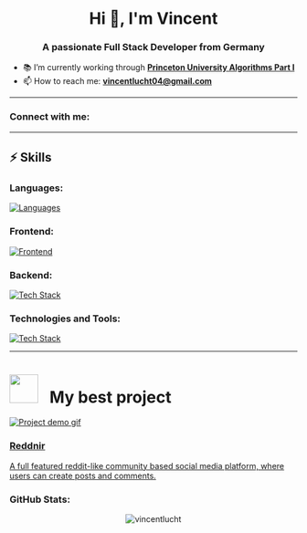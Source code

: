 <h1 align="center">Hi 👋, I'm Vincent</h1>
<h3 align="center">A passionate Full Stack Developer from Germany</h3>

- 📚 I’m currently working through **[Princeton University Algorithms Part I](https://www.coursera.org/learn/algorithms-part1/)**
- 📫 How to reach me: **vincentlucht04@gmail.com**

---

### Connect with me:
<p align="left">
  <!-- Add social media links here -->
</p>

---

## ⚡️ Skills

### Languages:

[![Languages](https://skillicons.dev/icons?i=js,ts,python,html,css,sqlite)](https://skillicons.dev)

### Frontend:

[![Frontend](https://skillicons.dev/icons?i=react,tailwind)](https://skillicons.dev)

### Backend:

[![Tech Stack](https://skillicons.dev/icons?i=nodejs,express,postgres,prisma)](https://skillicons.dev)

### Technologies and Tools:

[![Tech Stack](https://skillicons.dev/icons?i=vite,npm,git,jest,vscode,webpack)](https://skillicons.dev)

---

<h1><img src="https://media.giphy.com/media/WUlplcMpOCEmTGBtBW/giphy.gif" width="50"/>&nbsp;&nbsp; My best project</h1>
<a href="https://github.com/VincentLucht/project-odin-book" target="_blank">
    <img src="https://github.com/VincentLucht/project-odin-book/raw/main/demo.gif"  alt="Project demo gif"/>

  <h3>Reddnir</h3>
  <p>A full featured reddit-like community based social media platform, where users can create posts and comments.</p>
</a>

### GitHub Stats:
<p align="center">
  <img src="https://github-readme-stats.vercel.app/api/top-langs?username=vincentlucht&show_icons=true&locale=en&layout=compact" alt="vincentlucht" />
</p>
